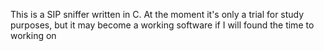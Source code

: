 This is a SIP sniffer written in C.
At the moment it's only a trial for study purposes, but it may become a working software if I will found the time to working on